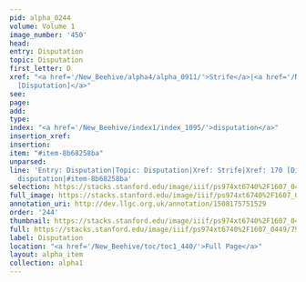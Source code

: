 ```yaml
---
pid: alpha_0244
volume: Volume 1
image_number: '450'
head: 
entry: Disputation
topic: Disputation
first_letter: D
xref: "<a href='/New_Beehive/alpha4/alpha_0911/'>Strife</a>|<a href='/New_Beehive/toc/toc2_073/'>170
  [Disputation]</a>"
see: 
page: 
add: 
type: 
index: "<a href='/New_Beehive/index1/index_1095/'>disputation</a>"
insertion_xref: 
insertion: 
item: "#item-8b68258ba"
unparsed: 
line: 'Entry: Disputation|Topic: Disputation|Xref: Strife|Xref: 170 [Disputation]|Index:
  disputation|#item-8b68258ba'
selection: https://stacks.stanford.edu/image/iiif/ps974xt6740%2F1607_0449/794,3901,2937,649/full/0/default.jpg
full_image: https://stacks.stanford.edu/image/iiif/ps974xt6740%2F1607_0449/full/full/0/default.jpg
annotation_uri: http://dev.llgc.org.uk/annotation/1508175751529
order: '244'
thumbnail: https://stacks.stanford.edu/image/iiif/ps974xt6740%2F1607_0449/794,3901,600,180/250,/0/default.jpg
full: https://stacks.stanford.edu/image/iiif/ps974xt6740%2F1607_0449/794,3901,2937,649/full/0/default.jpg
label: Disputation
location: "<a href='/New_Beehive/toc/toc1_440/'>Full Page</a>"
layout: alpha_item
collection: alpha1
---
```

